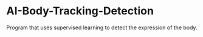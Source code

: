 # AI-Body-Tracking-Detection
Program that uses supervised learning to detect the expression of the body.
